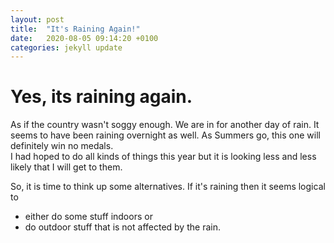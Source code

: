 ```yaml
---
layout: post
title:  "It's Raining Again!"
date:   2020-08-05 09:14:20 +0100
categories: jekyll update
---
```

# Yes, its raining again.
As if the country wasn't soggy enough. We are in for another day of rain. 
It seems to have been raining overnight as well. As Summers go, 
this one will definitely win no medals.  
I had hoped to do all kinds of things this year but it is looking less and 
less likely that I will get to them.

So, it is time to think up some alternatives. If it's raining then it seems logical to
- either do some stuff indoors or
- do outdoor stuff that is not affected by the rain.